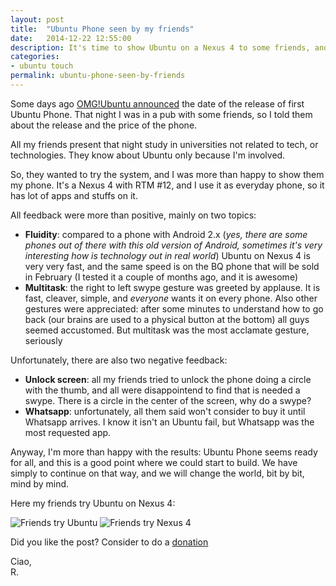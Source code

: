 ```yaml
---
layout: post
title:  "Ubuntu Phone seen by my friends"
date:   2014-12-22 12:55:00
description: It's time to show Ubuntu on a Nexus 4 to some friends, and collect feedback.
categories:
- ubuntu touch
permalink: ubuntu-phone-seen-by-friends
---
```


Some days ago [OMG!Ubuntu announced][omg] the date of the release of first Ubuntu
Phone. That night I was in a pub with some friends, so I told them about the
release and the price of the phone.

All my friends present that night study in universities not related to tech, or
technologies. They know about Ubuntu only because I'm involved.

So, they wanted to try the system, and I was more than happy to show them my
phone. It's a Nexus 4 with RTM #12, and I use it as everyday phone, so it has
lot of apps and stuffs on it.

All feedback were more than positive, mainly on two topics:

 - **Fluidity**: compared to a phone with Android 2.x (*yes, there are some phones out of there with this old version of Android, sometimes it's very interesting how is technology out in real world*)
 Ubuntu on Nexus 4 is very very fast, and the same speed is on the BQ phone
 that will be sold in February (I tested it a couple of months ago, and it is
 awesome)
 - **Multitask**: the right to left swype gesture was greeted by applause. It
 is fast, cleaver, simple, and *everyone* wants it on every phone. Also other
 gestures were appreciated: after some minutes to understand how to go back
 (our brains are used to a physical button at the bottom) all guys seemed
 accustomed. But multitask was the most acclamate gesture, seriously

 Unfortunately, there are also two negative feedback:
 - **Unlock screen**: all my friends tried to unlock the phone doing a circle
 with the thumb, and all were disappointend to find that is needed a swype.
 There is a circle in the center of the screen, why do a swype?
 - **Whatsapp**: unfortunately, all them said won't consider to buy it until
 Whatsapp arrives. I know it isn't an Ubuntu fail, but Whatsapp was the most
 requested app.

Anyway, I'm more than happy with the results: Ubuntu Phone seems ready for all,
and this is a good point where we could start to build. We have simply to
continue on that way, and we will change the world, bit by bit, mind by mind.

Here my friends try Ubuntu on Nexus 4:

![Friends try Ubuntu](http://img.rpadovani.com/posts/show_ubuntu_to_friends.jpg)
![Friends try Nexus 4](http://img.rpadovani.com/posts/show_ubuntu_to_friends_2.jpg)

Did you like the post? Consider to do a [donation][donation]

Ciao,<br/>
R.

[omg]: http://www.omgubuntu.co.uk/2014/12/bq-ubuntu-phone-launches-in-europe-this-february
[donation]: http://rpadovani.com/donations/
